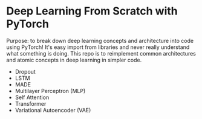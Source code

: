 # Deep Learning From Scratch with PyTorch
Purpose: to break down deep learning concepts and architecture into code using PyTorch! It's easy import from libraries and never really understand what something is doing. This repo is to reimplement common architectures and atomic concepts in deep learning in simpler code. 

- Dropout
- LSTM
- MADE
- Multilayer Perceptron (MLP)
- Self Attention
- Transformer
- Variational Autoencoder (VAE)
